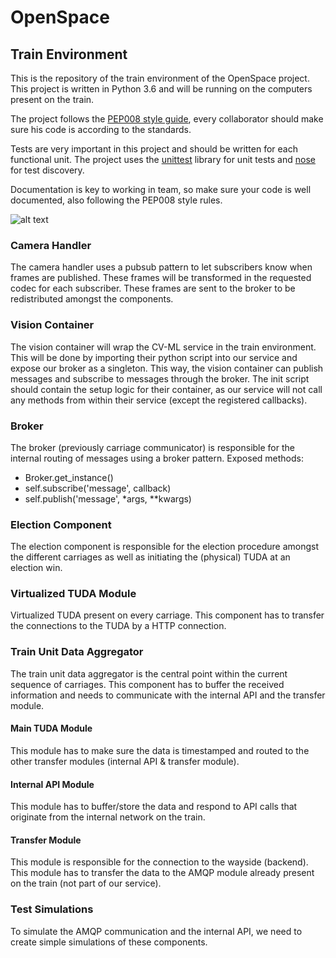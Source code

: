 # OpenSpace
## Train Environment

This is the repository of the train environment of the OpenSpace project. This project is written in Python 3.6 and will be running on the computers present on the train.

The project follows the [PEP008 style guide](https://www.python.org/dev/peps/pep-0008/), every collaborator should make sure his code is according to the standards.

Tests are very important in this project and should be written for each functional unit. The project uses the [unittest](https://docs.python.org/3.6/library/unittest.html#test-discovery) library for unit tests and [nose](https://nose.readthedocs.io/) for test discovery. 

Documentation is key to working in team, so make sure your code is well documented, also following the PEP008 style rules.

![alt text](https://i.imgur.com/opw2vug.png "Logo Title Text 2")

### Camera Handler

The camera handler uses a pubsub pattern to let subscribers know when frames are published. These frames will be transformed in the requested codec for each subscriber. These frames are sent to the broker to be redistributed amongst the components.

### Vision Container

The vision container will wrap the CV-ML service in the train environment. This will be done by importing their python script into our service and expose our broker as a singleton. This way, the vision container can publish messages and subscribe to messages through the broker. The init script should contain the setup logic for their container, as our service will not call any methods from within their service (except the registered callbacks).

### Broker

The broker (previously carriage communicator) is responsible for the internal routing of messages using a broker pattern.
Exposed methods:
* Broker.get_instance()
* self.subscribe('message', callback)
* self.publish('message', \*args, \*\*kwargs)

### Election Component
The election component is responsible for the election procedure amongst the different carriages as well as initiating the (physical) TUDA at an election win.

### Virtualized TUDA Module

Virtualized TUDA present on every carriage. This component has to transfer the connections to the TUDA by a HTTP connection.

### Train Unit Data Aggregator

The train unit data aggregator is the central point within the current sequence of carriages. This component has to buffer the received information and needs to communicate with the internal API and the transfer module.

#### Main TUDA Module

This module has to make sure the data is timestamped and routed to the other transfer modules (internal API & transfer module).

#### Internal API Module

This module has to buffer/store the data and respond to API calls that originate from the internal network on the train.

#### Transfer Module

This module is responsible for the connection to the wayside (backend). This module has to transfer the data to the AMQP module already present on the train (not part of our service).

### Test Simulations

To simulate the AMQP communication and the internal API, we need to create simple simulations of these components.
